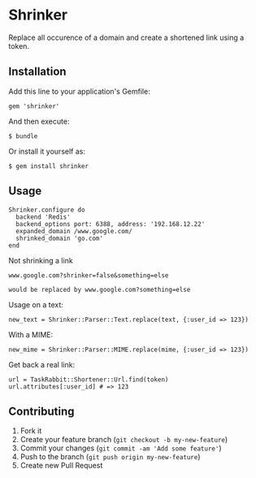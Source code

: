 # Shrinker

Replace all occurence of a domain and create a shortened link using a token.

## Installation

Add this line to your application's Gemfile:

    gem 'shrinker'

And then execute:

    $ bundle

Or install it yourself as:

    $ gem install shrinker

## Usage


    Shrinker.configure do
      backend 'Redis'
      backend_options port: 6388, address: '192.168.12.22'
      expanded_domain /www.google.com/
      shrinked_domain 'go.com'
    end

Not shrinking a link

    www.google.com?shrinker=false&something=else 

    would be replaced by www.google.com?something=else

Usage on a text:

    new_text = Shrinker::Parser::Text.replace(text, {:user_id => 123})

With a MIME:

    new_mime = Shrinker::Parser::MIME.replace(mime, {:user_id => 123})

Get back a real link:

    url = TaskRabbit::Shortener::Url.find(token)
    url.attributes[:user_id] # => 123

## Contributing

1. Fork it
2. Create your feature branch (`git checkout -b my-new-feature`)
3. Commit your changes (`git commit -am 'Add some feature'`)
4. Push to the branch (`git push origin my-new-feature`)
5. Create new Pull Request
